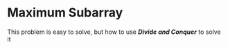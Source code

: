 # Maximum Subarray
This problem is easy to solve, but how to use ***Divide and Conquer*** to solve it